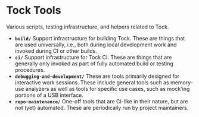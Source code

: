 Tock Tools
==========

Various scripts, testing infrastructure, and helpers related to Tock.

 - **`build/`**
   Support infrastructure for building Tock. These are things that are used
   universally, i.e., both during local development work and invoked during CI
   or other builds.
 - **`ci/`**
   Support infrastructure for Tock CI. These are things that are generally
   only invoked as part of fully automated build or testing procedures.
 - **`debugging-and-development/`**
   These are tools primarily designed for interactive work sessions. These
   include general tools such as memory-use analyzers as well as tools for
   specific use cases, such as mock'ing portions of a USB interface.
 - **`repo-maintenance/`**
   One-off tools that are CI-like in their nature, but are not (yet) automated.
   These are periodically run by project maintainers.
